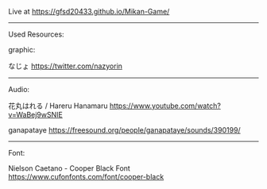 Live at https://gfsd20433.github.io/Mikan-Game/


---
Used Resources:


graphic:

なじょ
https://twitter.com/nazyorin


---
Audio:

花丸はれる / Hareru Hanamaru
https://www.youtube.com/watch?v=WaBej9wSNIE

ganapataye
https://freesound.org/people/ganapataye/sounds/390199/

---
Font:

Nielson Caetano - Cooper Black Font
https://www.cufonfonts.com/font/cooper-black
